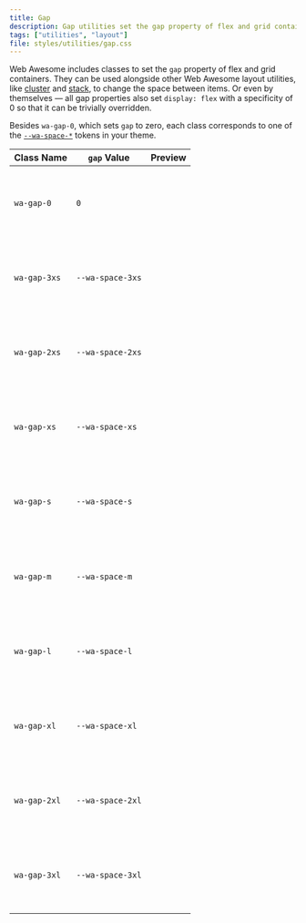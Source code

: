 ```yaml
---
title: Gap
description: Gap utilities set the gap property of flex and grid containers, like other Web Awesome layout utilities.
tags: ["utilities", "layout"]
file: styles/utilities/gap.css
---
```


<style>
  .preview-block {
    aspect-ratio: 1 / 1;
    background-color: var(--wa-color-neutral-fill-loud);
    border-radius: var(--wa-border-radius-s);
    min-block-size: 1.5em;
  }
</style>

Web Awesome includes classes to set the `gap` property of flex and grid containers. They can be used alongside other Web Awesome layout utilities, like [cluster](/docs/layout/cluster) and [stack](/docs/layout/stack), to change the space between items.
Or even by themselves — all gap properties also set `display: flex` with a specificity of 0 so that it can be trivially overridden.

Besides `wa-gap-0`, which sets `gap` to zero, each class corresponds to one of the [`--wa-space-*`](/docs/tokens/space) tokens in your theme.

| Class Name   | `gap` Value      | Preview                                                                                                     |
| ------------ | ---------------- | ----------------------------------------------------------------------------------------------------------- |
| `wa-gap-0`   | `0`              | <div class="wa-cluster wa-gap-0"><div class="preview-block"></div><div class="preview-block"></div></div>   |
| `wa-gap-3xs` | `--wa-space-3xs` | <div class="wa-cluster wa-gap-3xs"><div class="preview-block"></div><div class="preview-block"></div></div> |
| `wa-gap-2xs` | `--wa-space-2xs` | <div class="wa-cluster wa-gap-2xs"><div class="preview-block"></div><div class="preview-block"></div></div> |
| `wa-gap-xs`  | `--wa-space-xs`  | <div class="wa-cluster wa-gap-xs"><div class="preview-block"></div><div class="preview-block"></div></div>  |
| `wa-gap-s`   | `--wa-space-s`   | <div class="wa-cluster wa-gap-s"><div class="preview-block"></div><div class="preview-block"></div></div>   |
| `wa-gap-m`   | `--wa-space-m`   | <div class="wa-cluster wa-gap-m"><div class="preview-block"></div><div class="preview-block"></div></div>   |
| `wa-gap-l`   | `--wa-space-l`   | <div class="wa-cluster wa-gap-l"><div class="preview-block"></div><div class="preview-block"></div></div>   |
| `wa-gap-xl`  | `--wa-space-xl`  | <div class="wa-cluster wa-gap-xl"><div class="preview-block"></div><div class="preview-block"></div></div>  |
| `wa-gap-2xl` | `--wa-space-2xl` | <div class="wa-cluster wa-gap-2xl"><div class="preview-block"></div><div class="preview-block"></div></div> |
| `wa-gap-3xl` | `--wa-space-3xl` | <div class="wa-cluster wa-gap-3xl"><div class="preview-block"></div><div class="preview-block"></div></div> |

